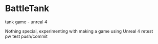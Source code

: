# BattleTank
tank game - unreal 4

Nothing special, experimenting with making a game using Unreal 4
retest pw test push/commit
